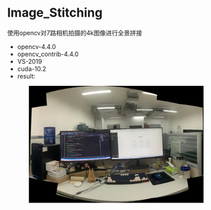 # Image_Stitching
使用opencv对7路相机拍摄的4k图像进行全景拼接

- opencv-4.4.0
- opencv_contrib-4.4.0
- VS-2019
- cuda-10.2
- result:
<p align="center"><a href="https://dingy-yong.github.io"><img width="80%" alt="Hello, I'm DingYong!" src="./result.jpg" /></a></p>
